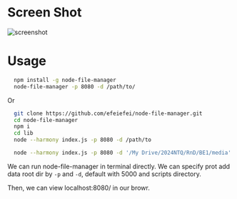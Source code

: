 # Screen Shot
![screenshot](https://raw.githubusercontent.com/efeiefei/node-file-manager/master/example/screenshot.png)

# Usage

```sh
  npm install -g node-file-manager
  node-file-manager -p 8080 -d /path/to/

```

Or

```sh
  git clone https://github.com/efeiefei/node-file-manager.git
  cd node-file-manager
  npm i
  cd lib
  node --harmony index.js -p 8080 -d /path/to

  node --harmony index.js -p 8080 -d '/My Drive/2024NTQ/RnD/BE1/media'
```

We can run node-file-manager in terminal directly. We can specify prot add data root dir by `-p` and `-d`, default with 5000 and scripts directory.

Then, we can view localhost:8080/ in our browr.
